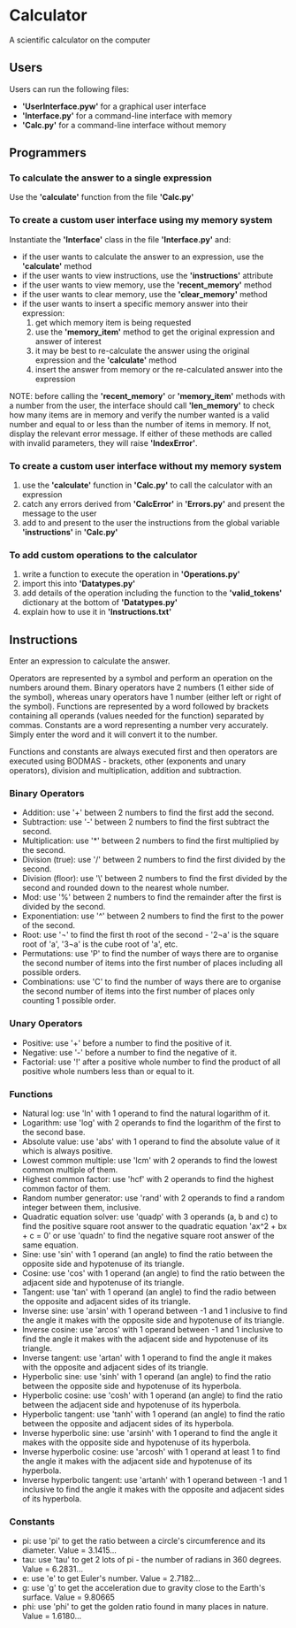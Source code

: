 ﻿# Calculator

A scientific calculator on the computer

## Users
Users can run the following files:
* __'UserInterface.pyw'__ for a graphical user interface
* __'Interface.py'__ for a command-line interface with memory
* __'Calc.py'__ for a command-line interface without memory

## Programmers

### To calculate the answer to a single expression
Use the __'calculate'__ function from the file __'Calc.py'__

### To create a custom user interface using my memory system
Instantiate the __'Interface'__ class in the file __'Interface.py'__ and:
* if the user wants to calculate the answer to an expression, use the __'calculate'__ method
* if the user wants to view instructions, use the __'instructions'__ attribute
* if the user wants to view memory, use the __'recent_memory'__ method
* if the user wants to clear memory, use the __'clear_memory'__ method
* if the user wants to insert a specific memory answer into their expression:
    1. get which memory item is being requested
    1. use the __'memory_item'__ method to get the original expression and answer of interest
    1. it may be best to re-calculate the answer using the original expression and the __'calculate'__ method
    1. insert the answer from memory or the re-calculated answer into the expression

NOTE: before calling the __'recent_memory'__ or __'memory_item'__ methods with a number from the user, the interface should call __'len_memory'__ to check how many items are in memory and verify the number wanted is a valid number and equal to or less than the number of items in memory. If not, display the relevant error message. If either of these methods are called with invalid parameters, they will raise __'IndexError'__.

### To create a custom user interface without my memory system
1. use the __'calculate'__ function in __'Calc.py'__ to call the calculator with an expression
1. catch any errors derived from __'CalcError'__ in __'Errors.py'__ and present the message to the user
1. add to and present to the user the instructions from the global variable __'instructions'__ in __'Calc.py'__

### To add custom operations to the calculator
1. write a function to execute the operation in __'Operations.py'__
1. import this into __'Datatypes.py'__
1. add details of the operation including the function to the __'valid_tokens'__ dictionary at the bottom of __'Datatypes.py'__
1. explain how to use it in __'Instructions.txt'__

## Instructions

Enter an expression to calculate the answer.

Operators are represented by a symbol and perform an operation on the numbers around them. Binary operators have 2 numbers (1 either side of the symbol), whereas unary operators have 1 number (either left or right of the symbol). Functions are represented by a word followed by brackets containing all operands (values needed for the function) separated by commas. Constants are a word representing a number very accurately. Simply enter the word and it will convert it to the number.

Functions and constants are always executed first and then operators are executed using BODMAS - brackets, other (exponents and unary operators), division and multiplication, addition and subtraction.

### Binary Operators
* Addition: use '+' between 2 numbers to find the first add the second.
* Subtraction: use '-' between 2 numbers to find the first subtract the second.
* Multiplication: use '*' between 2 numbers to find the first multiplied by the second.
* Division (true): use '/' between 2 numbers to find the first divided by the second.
* Division (floor): use '\\' between 2 numbers to find the first divided by the second and rounded down to the nearest whole number.
* Mod: use '%' between 2 numbers to find the remainder after the first is divided by the second.
* Exponentiation: use '^' between 2 numbers to find the first to the power of the second.
* Root: use '¬' to find the first th root of the second - '2¬a' is the square root of 'a', '3¬a' is the cube root of 'a', etc.
* Permutations: use 'P' to find the number of ways there are to organise the second number of items into the first number of places including all possible orders.
* Combinations: use 'C' to find the number of ways there are to organise the second number of items into the first number of places only counting 1 possible order.

### Unary Operators
* Positive: use '+' before a number to find the positive of it.
* Negative: use '-' before a number to find the negative of it.
* Factorial: use '!' after a positive whole number to find the product of all positive whole numbers less than or equal to it.

### Functions
* Natural log: use 'ln' with 1 operand to find the natural logarithm of it.
* Logarithm: use 'log' with 2 operands to find the logarithm of the first to the second base.
* Absolute value: use 'abs' with 1 operand to find the absolute value of it which is always positive.
* Lowest common multiple: use 'lcm' with 2 operands to find the lowest common multiple of them.
* Highest common factor: use 'hcf' with 2 operands to find the highest common factor of them.
* Random number generator: use 'rand' with 2 operands to find a random integer between them, inclusive.
* Quadratic equation solver: use 'quadp' with 3 operands (a, b and c) to find the positive square root answer to the quadratic equation 'ax^2 + bx + c = 0' or use 'quadn' to find the negative square root answer of the same equation.
* Sine: use 'sin' with 1 operand (an angle) to find the ratio between the opposite side and hypotenuse of its triangle.
* Cosine: use 'cos' with 1 operand (an angle) to find the ratio between the adjacent side and hypotenuse of its triangle.
* Tangent: use 'tan' with 1 operand (an angle) to find the radio between the opposite and adjacent sides of its triangle.
* Inverse sine: use 'arsin' with 1 operand between -1 and 1 inclusive to find the angle it makes with the opposite side and hypotenuse of its triangle.
* Inverse cosine: use 'arcos' with 1 operand between -1 and 1 inclusive to find the angle it makes with the adjacent side and hypotenuse of its triangle.
* Inverse tangent: use 'artan' with 1 operand to find the angle it makes with the opposite and adjacent sides of its triangle.
* Hyperbolic sine: use 'sinh' with 1 operand (an angle) to find the ratio between the opposite side and hypotenuse of its hyperbola.
* Hyperbolic cosine: use 'cosh' with 1 operand (an angle) to find the ratio between the adjacent side and hypotenuse of its hyperbola.
* Hyperbolic tangent: use 'tanh' with 1 operand (an angle) to find the ratio between the opposite and adjacent sides of its hyperbola.
* Inverse hyperbolic sine: use 'arsinh' with 1 operand to find the angle it makes with the opposite side and hypotenuse of its hyperbola.
* Inverse hyperbolic cosine: use 'arcosh' with 1 operand at least 1 to find the angle it makes with the adjacent side and hypotenuse of its hyperbola.
* Inverse hyperbolic tangent: use 'artanh' with 1 operand between -1 and 1 inclusive to find the angle it makes with the opposite and adjacent sides of its hyperbola.

### Constants
* pi: use 'pi' to get the ratio between a circle's circumference and its diameter. Value = 3.1415...
* tau: use 'tau' to get 2 lots of pi - the number of radians in 360 degrees. Value = 6.2831...
* e: use 'e' to get Euler's number. Value = 2.7182...
* g: use 'g' to get the acceleration due to gravity close to the Earth's surface. Value = 9.80665
* phi: use 'phi' to get the golden ratio found in many places in nature. Value = 1.6180...